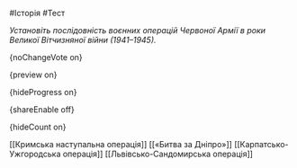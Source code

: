 #Історія #Тест

*Установіть послідовність воєнних операцій Червоної Армії в роки Великої Вітчизняної  війни (1941–1945).*

{noChangeVote on}

{preview on}

{hideProgress on}

{shareEnable off}

{hideCount on}

[[Кримська наступальна операція]]
[[«Битва за Дніпро»]]
[[Карпатсько-Ужгородська операція]]
[[Львівсько-Сандомирська операція]]
